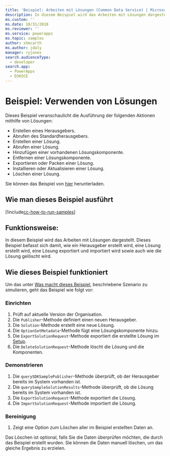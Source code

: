```yaml
---
title: 'Beispiel: Arbeiten mit Lösungen (Common Data Service) | Microsoft Docs'
description: In diesem Beispiel wird das Arbeiten mit Lösungen dargestellt
ms.custom: ''
ms.date: 10/31/2018
ms.reviewer: ''
ms.service: powerapps
ms.topic: samples
author: shmcarth
ms.author: jdaly
manager: ryjones
search.audienceType:
  - developer
search.app:
  - PowerApps
  - D365CE
---
```

# <a name="sample-work-with-solutions"></a>Beispiel: Verwenden von Lösungen

<!-- https://docs.microsoft.com/dynamics365/customer-engagement/developer/sample-work-solutions -->

Dieses Beispiel veranschaulicht die Ausführung der folgenden Aktionen mithilfe von Lösungen:

- Erstellen eines Herausgebers.
- Abrufen des Standardherausgebers.
- Erstellen einer Lösung.
- Abrufen einer Lösung.
- Hinzufügen einer vorhandenen Lösungskomponente.
- Entfernen einer Lösungskomponente.
- Exportieren oder Packen einer Lösung.
- Installieren oder Aktualisieren einer Lösung.
- Löschen einer Lösung.

Sie können das Beispiel von [hier](https://github.com/Microsoft/PowerApps-Samples/tree/master/cds/orgsvc/C%23/WorkwithSolutions) herunterladen.

## <a name="how-to-run-this-sample"></a>Wie man dieses Beispiel ausführt

[!include[cc-how-to-run-samples](../../includes/cc-how-to-run-samples.md)]

## <a name="what-this-sample-does"></a>Funktionsweise:

In diesem Beispiel wird das Arbeiten mit Lösungen dargestellt. Dieses Beispiel befasst sich damit, wie ein Herausgeber erstellt wird, eine Lösung erstellt wird, eine Lösung exportiert und importiert wird sowie auch wie die Lösung gelöscht wird.

## <a name="how-this-sample-works"></a>Wie dieses Beispiel funktioniert

Um das unter [Was macht dieses Beispiel](#what-this-sample-does), beschriebene Szenario zu simulieren, geht das Beispiel wie folgt vor:

### <a name="setup"></a>Einrichten

1. Prüft auf aktuelle Version der Organisation.
1. Die `Publisher`-Methode definiert einen neuen Herausgeber. 
1. Die `Solution`-Methode erstellt eine neue Lösung.
1. Die `OptionSetMetadata`-Methode fügt eine Lösungskomponente hinzu.
1. Die `ExportSolutionRequest`-Methode exportiert die erstellte Lösung im [Setup](#setup).
1. Die `DeleteSolutionRequest`-Methode löscht die Lösung und die Komponenten.


### <a name="demonstrate"></a>Demonstrieren
1. Die `querySDKSamplePublisher`-Methode überprüft, ob der Herausgeber bereits im System vorhanden ist.
1. Die `querySampleSolutionResults`-Methode überprüft, ob die Lösung bereits im System vorhanden ist.
1. Die `ExportSolutionRequest`-Methode exportiert die Lösung. 
1. Die `ImportSolutionRequest`-Methode importiert die Lösung.

### <a name="clean-up"></a>Bereinigung

1. Zeigt eine Option zum Löschen aller im Beispiel erstellten Daten an.

Das Löschen ist optional, falls Sie die Daten überprüfen möchten, die durch das Beispiel erstellt wurden. Sie können die Daten manuell löschen, um das gleiche Ergebnis zu erzielen.
